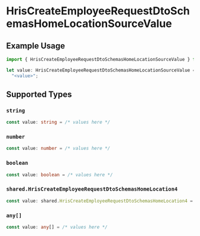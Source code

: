# HrisCreateEmployeeRequestDtoSchemasHomeLocationSourceValue

## Example Usage

```typescript
import { HrisCreateEmployeeRequestDtoSchemasHomeLocationSourceValue } from "@stackone/stackone-client-ts/sdk/models/shared";

let value: HrisCreateEmployeeRequestDtoSchemasHomeLocationSourceValue =
  "<value>";
```

## Supported Types

### `string`

```typescript
const value: string = /* values here */
```

### `number`

```typescript
const value: number = /* values here */
```

### `boolean`

```typescript
const value: boolean = /* values here */
```

### `shared.HrisCreateEmployeeRequestDtoSchemasHomeLocation4`

```typescript
const value: shared.HrisCreateEmployeeRequestDtoSchemasHomeLocation4 = /* values here */
```

### `any[]`

```typescript
const value: any[] = /* values here */
```

